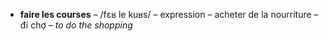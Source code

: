 
- **faire les courses** – /fɛʁ le kuʁs/ – expression – acheter de la nourriture – đi chợ – _to do the shopping_